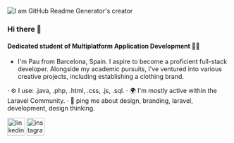 ![I am GitHub Readme Generator's creator](https://i.ibb.co/GRc4S5W/Capa-2.jpg)
### Hi there 👋
#### Dedicated student of Multiplatform Application Development 🧑‍🎓

- I'm Pau from Barcelona, Spain. I aspire to become a proficient full-stack developer. Alongside my academic pursuits, I've ventured into various creative projects, including establishing a clothing brand.

· ⚙️ I use: .java, .php, .html, .css, .js, .sql.
· 🌍 I'm mostly active within the Laravel Community.
· 💬 ping me about design, branding, laravel, development, design thinking.

[<img src='https://cdn.jsdelivr.net/npm/simple-icons@3.0.1/icons/linkedin.svg' alt='linkedin' height='40'>](https://www.linkedin.com/in/pau-carrera-nonales-b68a62297/)  [<img src='https://cdn.jsdelivr.net/npm/simple-icons@3.0.1/icons/instagram.svg' alt='instagram' height='40'>](https://www.instagram.com/pauxned/)  

